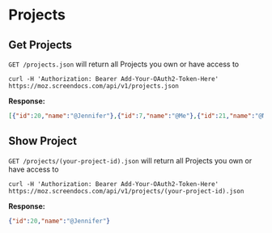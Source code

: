 Projects
======

Get Projects
----------

`GET /projects.json` will return all Projects you own or have access to

```shell
curl -H 'Authorization: Bearer Add-Your-OAuth2-Token-Here' https://moz.screendocs.com/api/v1/projects.json
```

**Response:**

```json
[{"id":20,"name":"@Jennifer"},{"id":7,"name":"@Me"},{"id":21,"name":"@Mom"},{"id":13,"name":"Alvin's Project"},{"id":19,"name":"Handpick"},{"id":5,"name":"Lytro"},{"id":8,"name":"Rails"},{"id":4,"name":"Screendocs"},{"id":1,"name":"Spam testing"}]
```

Show Project
-----------

`GET /projects/(your-project-id).json` will return all Projects you own or have access to

```shell
curl -H 'Authorization: Bearer Add-Your-OAuth2-Token-Here' https://moz.screendocs.com/api/v1/projects/(your-project-id).json
```

**Response:**

```json
{"id":20,"name":"@Jennifer"}
```
